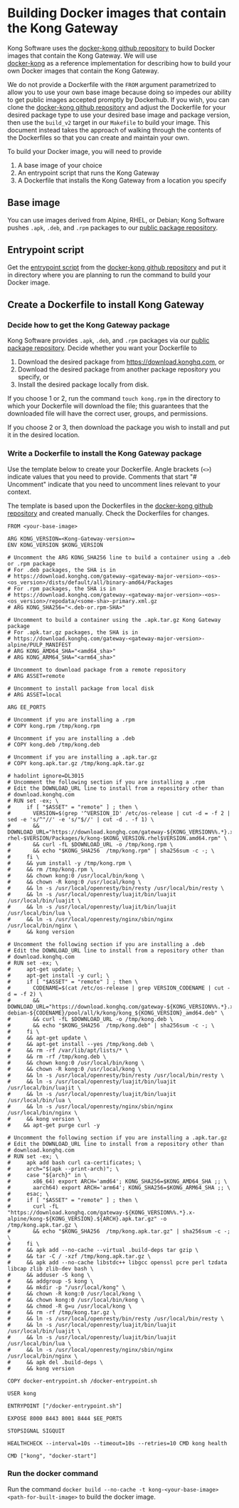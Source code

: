 # Building Docker images that contain the Kong Gateway

Kong Software uses the [docker-kong github
repository](https://github.com/Kong/docker-kong/) to build Docker images that
contain the Kong Gateway. We will use  
[docker-kong](https://github.com/Kong/docker-kong/) as a reference
implementation for describing how to build your own Docker images that contain the Kong
Gateway.

We do not provide a Dockerfile with the `FROM` argument parametrized to allow you to use your
own base image because doing so impedes our ability to get public images
accepted promptly by Dockerhub. If you wish, you can clone the [docker-kong github
repository](https://github.com/Kong/docker-kong/) and adjust the Dockerfile for 
your desired package type to use your desired base image and package version, 
then use the `build_v2` target in our `Makefile` to build your image. This
document instead takes the approach of walking through the contents of the Dockerfiles
so that you can create and maintain your own.  

To build your Docker image, you will need to provide 

1. A base image of your choice
1. An entrypoint script that runs the Kong Gateway
1. A Dockerfile that installs the Kong Gateway from a location you specify

## Base image
You can use images derived from Alpine, RHEL, or Debian; Kong Software pushes `.apk`, `.deb`, and
`.rpm` packages to our [public package repository](https://download.konghq.com/).

## Entrypoint script

Get the [entrypoint
script](https://raw.githubusercontent.com/Kong/docker-kong/master/docker-entrypoint.sh)
from the [docker-kong github repository](https://github.com/Kong/docker-kong/) and put it in
directory where you are planning to run the command to build your Docker image.

## Create a Dockerfile to install Kong Gateway

### Decide how to get the Kong Gateway package
Kong Software provides `.apk`, `.deb`, and `.rpm` packages via our [public package
repository](https://download.konghq.com/). Decide whether you want your
Dockerfile to

1. Download the desired package from https://download.konghq.com, or
2. Download the desired package from another package repository you specify, or
3. Install the desired package locally from disk.

If you choose 1 or 2, run the command `touch kong.rpm` in the directory to which
your Dockerfile will download the file; this guarantees that the downloaded file
will have the correct user, groups, and permissions. 

If you choose 2 or 3, then download the package you wish to install and put it
in the desired location.

### Write a Dockerfile to install the Kong Gateway package
Use the template below to create your Dockerfile. Angle brackets (`<>`) indicate
values that you need to provide. Comments that start "# Uncomment" indicate that
you need to uncomment lines relevant to your context.

The template is based upon the Dockerfiles in the [docker-kong github
repository](https://github.com/Kong/docker-kong/) and created manually. Check
the Dockerfiles for changes. 

```
FROM <your-base-image> 

ARG KONG_VERSION=<Kong-Gateway-version>=
ENV KONG_VERSION $KONG_VERSION

# Uncomment the ARG KONG_SHA256 line to build a container using a .deb or .rpm package 
# For .deb packages, the SHA is in
# https://download.konghq.com/gateway-<gateway-major-version>-<os>-<os_version>/dists/default/all/binary-amd64/Packages 
# For .rpm packages, the SHA is in 
# https://download.konghq.com/gateway-<gateway-major-version>-<os>-<os_version>/repodata/<some-sha>-primary.xml.gz 
# ARG KONG_SHA256="<.deb-or.rpm-SHA>"

# Uncomment to build a container using the .apk.tar.gz Kong Gateway package 
# For .apk.tar.gz packages, the SHA is in
# https://download.konghq.com/gateway-<gateway-major-version>-alpine/PULP_MANIFEST 
# ARG KONG_AMD64_SHA="<amd64_sha>"
# ARG KONG_ARM64_SHA="<arm64_sha>"

# Uncomment to download package from a remote repository 
# ARG ASSET=remote

# Uncomment to install package from local disk
# ARG ASSET=local

ARG EE_PORTS

# Uncomment if you are installing a .rpm 
# COPY kong.rpm /tmp/kong.rpm

# Uncomment if you are installing a .deb
# COPY kong.deb /tmp/kong.deb

# Uncomment if you are installing a .apk.tar.gz
# COPY kong.apk.tar.gz /tmp/kong.apk.tar.gz

# hadolint ignore=DL3015
# Uncomment the following section if you are installing a .rpm
# Edit the DOWNLOAD_URL line to install from a repository other than
# download.konghq.com
# RUN set -ex; \
#     if [ "$ASSET" = "remote" ] ; then \
#       VERSION=$(grep '^VERSION_ID' /etc/os-release | cut -d = -f 2 | sed -e 's/^"//' -e 's/"$//' | cut -d . -f 1) \
#       && DOWNLOAD_URL="https://download.konghq.com/gateway-${KONG_VERSION%%.*}.x-rhel-$VERSION/Packages/k/kong-$KONG_VERSION.rhel$VERSION.amd64.rpm" \
#       && curl -fL $DOWNLOAD_URL -o /tmp/kong.rpm \
#       && echo "$KONG_SHA256  /tmp/kong.rpm" | sha256sum -c -; \
#     fi \
#     && yum install -y /tmp/kong.rpm \
#     && rm /tmp/kong.rpm \
#     && chown kong:0 /usr/local/bin/kong \
#     && chown -R kong:0 /usr/local/kong \
#     && ln -s /usr/local/openresty/bin/resty /usr/local/bin/resty \
#     && ln -s /usr/local/openresty/luajit/bin/luajit /usr/local/bin/luajit \
#     && ln -s /usr/local/openresty/luajit/bin/luajit /usr/local/bin/lua \
#     && ln -s /usr/local/openresty/nginx/sbin/nginx /usr/local/bin/nginx \
#     && kong version

# Uncomment the following section if you are installing a .deb
# Edit the DOWNLOAD_URL line to install from a repository other than 
# download.konghq.com
# RUN set -ex; \
#     apt-get update; \
#     apt-get install -y curl; \
#     if [ "$ASSET" = "remote" ] ; then \
#       CODENAME=$(cat /etc/os-release | grep VERSION_CODENAME | cut -d = -f 2) \
#       && DOWNLOAD_URL="https://download.konghq.com/gateway-${KONG_VERSION%%.*}.x-debian-${CODENAME}/pool/all/k/kong/kong_${KONG_VERSION}_amd64.deb" \
#       && curl -fL $DOWNLOAD_URL -o /tmp/kong.deb \
#       && echo "$KONG_SHA256  /tmp/kong.deb" | sha256sum -c -; \
#     fi \
#     && apt-get update \
#     && apt-get install --yes /tmp/kong.deb \
#     && rm -rf /var/lib/apt/lists/* \
#     && rm -rf /tmp/kong.deb \
#     && chown kong:0 /usr/local/bin/kong \
#     && chown -R kong:0 /usr/local/kong \
#     && ln -s /usr/local/openresty/bin/resty /usr/local/bin/resty \
#     && ln -s /usr/local/openresty/luajit/bin/luajit /usr/local/bin/luajit \
#     && ln -s /usr/local/openresty/luajit/bin/luajit /usr/local/bin/lua \
#     && ln -s /usr/local/openresty/nginx/sbin/nginx /usr/local/bin/nginx \
#     && kong version \
#    && apt-get purge curl -y

# Uncomment the following section if you are installing a .apk.tar.gz
# Edit the DOWNLOAD_URL line to install from a repository other than 
# download.konghq.com
# RUN set -ex; \
#     apk add bash curl ca-certificates; \
#     arch="$(apk --print-arch)"; \
#     case "${arch}" in \
#       x86_64) export ARCH='amd64'; KONG_SHA256=$KONG_AMD64_SHA ;; \
#       aarch64) export ARCH='arm64'; KONG_SHA256=$KONG_ARM64_SHA ;; \
#     esac; \
#     if [ "$ASSET" = "remote" ] ; then \
#       curl -fL "https://download.konghq.com/gateway-${KONG_VERSION%%.*}.x-alpine/kong-${KONG_VERSION}.${ARCH}.apk.tar.gz" -o /tmp/kong.apk.tar.gz \
#       && echo "$KONG_SHA256  /tmp/kong.apk.tar.gz" | sha256sum -c -; \
#     fi \
#     && apk add --no-cache --virtual .build-deps tar gzip \
#     && tar -C / -xzf /tmp/kong.apk.tar.gz \
#     && apk add --no-cache libstdc++ libgcc openssl pcre perl tzdata libcap zlib zlib-dev bash \
#     && adduser -S kong \
#     && addgroup -S kong \
#     && mkdir -p "/usr/local/kong" \
#     && chown -R kong:0 /usr/local/kong \
#     && chown kong:0 /usr/local/bin/kong \
#     && chmod -R g=u /usr/local/kong \
#     && rm -rf /tmp/kong.tar.gz \
#     && ln -s /usr/local/openresty/bin/resty /usr/local/bin/resty \
#     && ln -s /usr/local/openresty/luajit/bin/luajit /usr/local/bin/luajit \
#     && ln -s /usr/local/openresty/luajit/bin/luajit /usr/local/bin/lua \
#     && ln -s /usr/local/openresty/nginx/sbin/nginx /usr/local/bin/nginx \
#     && apk del .build-deps \
#     && kong version

COPY docker-entrypoint.sh /docker-entrypoint.sh

USER kong

ENTRYPOINT ["/docker-entrypoint.sh"]

EXPOSE 8000 8443 8001 8444 $EE_PORTS

STOPSIGNAL SIGQUIT

HEALTHCHECK --interval=10s --timeout=10s --retries=10 CMD kong health

CMD ["kong", "docker-start"]
```

### Run the docker command

Run the command `docker build --no-cache -t kong-<your-base-image>
<path-for-built-image>` to build the docker image.
